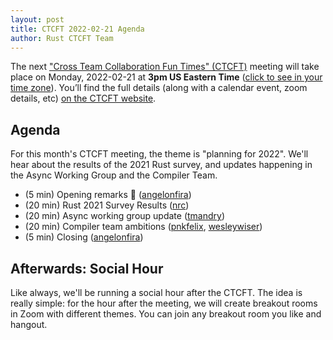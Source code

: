 ```yaml
---
layout: post
title: CTCFT 2022-02-21 Agenda
author: Rust CTCFT Team
---
```


The next ["Cross Team Collaboration Fun Times" (CTCFT)][CTCFT] meeting will take
place on Monday, 2022-02-21 at **3pm US Eastern Time** ([click to see in your
time zone][timezone]). You’ll find the full details (along with a calendar
event, zoom details, etc) [on the CTCFT website][CTCFT-meeting].

[CTCFT]: https://rust-lang.github.io/ctcft/
[timezone]: https://everytimezone.com/s/820f8d47
[CTCFT-meeting]: https://rust-lang.github.io/ctcft/meetings/2022-02-21.html

## Agenda

For this month's CTCFT meeting, the theme is "planning for 2022". We'll hear
about the results of the 2021 Rust survey, and updates happening in the Async
Working Group and the Compiler Team.

- (5 min) Opening remarks 👋 ([angelonfira])
- (20 min) Rust 2021 Survey Results ([nrc])
- (20 min) Async working group update ([tmandry])
- (20 min) Compiler team ambitions ([pnkfelix], [wesleywiser])
- (5 min) Closing ([angelonfira])

[nikomatsakis]: https://github.com/nikomatsakis
[angelonfira]: https://github.com/angelonfira
[nrc]: https://github.com/nrc
[tmandry]: https://github.com/tmandry
[pnkfelix]: https://github.com/pnkfelix
[wesleywiser]: https://github.com/wesleywiser

## Afterwards: Social Hour

Like always, we'll be running a social hour after the CTCFT. The idea is really
simple: for the hour after the meeting, we will create breakout rooms in Zoom
with different themes. You can join any breakout room you like and hangout.
